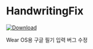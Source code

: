 # HandwritingFix
[ ![Download](https://api.bintray.com/packages/kimji/maven/HandwritingFix/images/download.svg) ](https://bintray.com/kimji/maven/HandwritingFix/_latestVersion)

Wear OS용 구글 필기 입력 버그 수정
